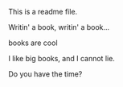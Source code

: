 This is a readme file.

Writin' a book, writin' a book...

books are cool

I like big books, and I cannot lie.

Do you have the time?
